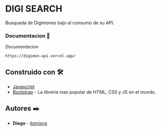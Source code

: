 # DIGI SEARCH

Busqueda de Digimones bajo el consumo de su API.

### Documentacion 🔧


_Documentacion_

```
https://digimon-api.vercel.app/
```

## Construido con 🛠️

* [Javascript](https://www.javascript.com/) 
* [Bootstrap](https://getbootstrap.com/docs/5.3/getting-started/introduction/) - La libreria mas popular de HTML, CSS y JS en el mundo.


## Autores ✒️

* **Diego** - [itsmisce](https://github.com/itsmisce)

